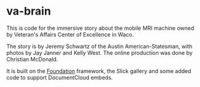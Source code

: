 va-brain
========

This is code for the immersive story about the mobile MRI machine owned by Veteran's Affairs Center of Excellence in Waco.

The story is by Jeremy Schwartz of the Austin American-Statesman, with photos by Jay Janner and Kelly West. The online production was done by Christian McDonald.

It is built on the [Foundation](http://foundation.zurb.com/) framework, the Slick gallery and some added code to support DocumentCloud embeds.
